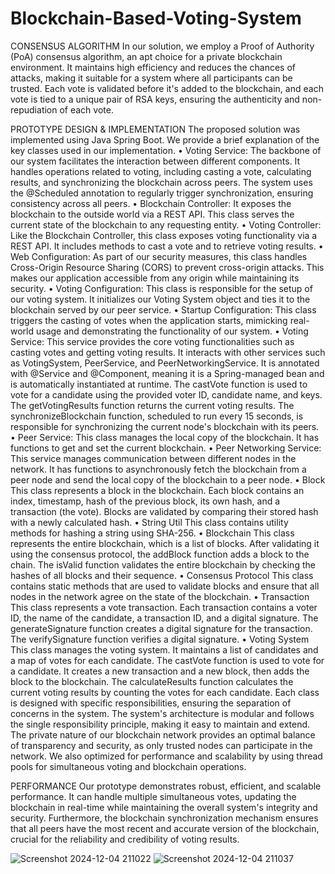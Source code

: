 ﻿# Blockchain-Based-Voting-System
 CONSENSUS ALGORITHM
In our solution, we employ a Proof of Authority (PoA) consensus algorithm, an apt choice for a private blockchain environment. It maintains high efficiency and reduces the chances of attacks, making it suitable for a system where all participants can be trusted. Each vote is validated before it's added to the blockchain, and each vote is tied to a unique pair of RSA keys, ensuring the authenticity and non-repudiation of each vote.

PROTOTYPE DESIGN & IMPLEMENTATION
The proposed solution was implemented using Java Spring Boot. We provide a brief explanation of the key classes used in our implementation.
• Voting Service: The backbone of our system facilitates the interaction between different components. It handles operations related to voting, including casting a vote, calculating results, and synchronizing the blockchain across peers. The system uses the @Scheduled annotation to regularly trigger synchronization, ensuring consistency across all peers.
• Blockchain Controller: It exposes the blockchain to the outside world via a REST API. This class serves the current state of the blockchain to any requesting entity.
• Voting Controller: Like the Blockchain Controller, this class exposes voting functionality via a REST API. It includes methods to cast a vote and to retrieve voting results.
• Web Configuration: As part of our security measures, this class handles Cross-Origin Resource Sharing (CORS) to prevent cross-origin attacks. This makes our application accessible from any origin while maintaining its security.
• Voting Configuration: This class is responsible for the setup of our voting system. It initializes our Voting System object and ties it to the blockchain served by our peer service.
• Startup Configuration: This class triggers the casting of votes when the application starts, mimicking real-world usage and demonstrating the functionality of our system.
• Voting Service: This service provides the core voting functionalities such as casting votes and getting voting results. It interacts with other services such as VotingSystem, PeerService, and PeerNetworkingService. It is annotated with @Service and @Component, meaning it is a Spring-managed bean and is automatically instantiated at runtime. The castVote function is used to vote for a candidate using the provided voter ID, candidate name, and keys. The getVotingResults function returns the current voting results. The synchronizeBlockchain function, scheduled to run every 15 seconds, is responsible for synchronizing the current node's blockchain with its peers.
• Peer Service: This class manages the local copy of the blockchain. It has functions to get and set the current blockchain.
• Peer Networking Service: This service manages communication between different nodes in the network. It has functions to asynchronously fetch the blockchain from a peer node and send the local copy of the blockchain to a peer node.
• Block This class represents a block in the blockchain. Each block contains an index, timestamp, hash of the previous block, its own hash, and a transaction (the vote). Blocks are validated by comparing their stored hash with a newly calculated hash.
• String Util This class contains utility methods for hashing a string using SHA-256.
• Blockchain This class represents the entire blockchain, which is a list of blocks. After validating it using the consensus protocol, the addBlock function adds a block to the chain. The isValid function validates the entire blockchain by checking the hashes of all blocks and their sequence.
• Consensus Protocol This class contains static methods that are used to validate blocks and ensure that all nodes in the network agree on the state of the blockchain.
• Transaction This class represents a vote transaction. Each transaction contains a voter ID, the name of the candidate, a transaction ID, and a digital signature. The generateSignature function creates a digital signature for the transaction. The verifySignature function verifies a digital signature.
• Voting System This class manages the voting system. It maintains a list of candidates and a map of votes for each candidate. The castVote function is used to vote for a candidate. It creates a new transaction and a new block, then adds the block to the blockchain. The calculateResults function calculates the current voting results by counting the votes for each candidate.
Each class is designed with specific responsibilities, ensuring the separation of concerns in the system. The system's architecture is modular and follows the single responsibility principle, making it easy to maintain and extend.
The private nature of our blockchain network provides an optimal balance of transparency and security, as only trusted nodes can participate in the network. We also optimized for performance and scalability by using thread pools for simultaneous voting and blockchain operations.

PERFORMANCE
Our prototype demonstrates robust, efficient, and scalable performance. It can handle multiple simultaneous votes, updating the blockchain in real-time while maintaining the overall system's integrity and security. Furthermore, the blockchain synchronization mechanism ensures that all peers have the most recent and accurate version of the blockchain, crucial for the reliability and credibility of voting results.


![Screenshot 2024-12-04 211022](https://github.com/user-attachments/assets/5da7b18d-53c2-40f5-bef0-bfcd9fc5b503)
![Screenshot 2024-12-04 211037](https://github.com/user-attachments/assets/8768f15b-2b94-4ee3-b55c-0a4fb8633622)
